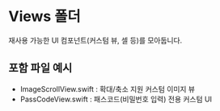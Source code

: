 # Views 폴더

재사용 가능한 UI 컴포넌트(커스텀 뷰, 셀 등)를 모아둡니다.

## 포함 파일 예시
- ImageScrollView.swift : 확대/축소 지원 커스텀 이미지 뷰
- PassCodeView.swift : 패스코드(비밀번호 입력) 전용 커스텀 UI
